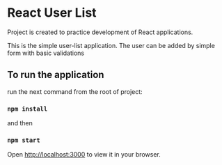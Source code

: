 # React User List

Project is created to practice development of React applications.

This is the simple user-list application. The user can be added by simple form with basic validations

## To run the application

run the next command from the root of project:

### `npm install`

and then

### `npm start`

Open [http://localhost:3000](http://localhost:3000) to view it in your browser.



